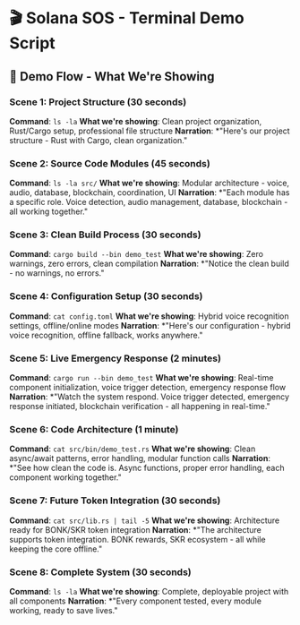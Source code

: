 # 🎬 Solana SOS - Terminal Demo Script

## 🎯 Demo Flow - What We're Showing

### Scene 1: Project Structure (30 seconds)
**Command**: `ls -la`
**What we're showing**: Clean project organization, Rust/Cargo setup, professional file structure
**Narration**: *"Here's our project structure - Rust with Cargo, clean organization."

### Scene 2: Source Code Modules (45 seconds)
**Command**: `ls -la src/`
**What we're showing**: Modular architecture - voice, audio, database, blockchain, coordination, UI
**Narration**: *"Each module has a specific role. Voice detection, audio management, database, blockchain - all working together."

### Scene 3: Clean Build Process (30 seconds)
**Command**: `cargo build --bin demo_test`
**What we're showing**: Zero warnings, zero errors, clean compilation
**Narration**: *"Notice the clean build - no warnings, no errors."

### Scene 4: Configuration Setup (30 seconds)
**Command**: `cat config.toml`
**What we're showing**: Hybrid voice recognition settings, offline/online modes
**Narration**: *"Here's our configuration - hybrid voice recognition, offline fallback, works anywhere."

### Scene 5: Live Emergency Response (2 minutes)
**Command**: `cargo run --bin demo_test`
**What we're showing**: Real-time component initialization, voice trigger detection, emergency response flow
**Narration**: *"Watch the system respond. Voice trigger detected, emergency response initiated, blockchain verification - all happening in real-time."

### Scene 6: Code Architecture (1 minute)
**Command**: `cat src/bin/demo_test.rs`
**What we're showing**: Clean async/await patterns, error handling, modular function calls
**Narration**: *"See how clean the code is. Async functions, proper error handling, each component working together."

### Scene 7: Future Token Integration (30 seconds)
**Command**: `cat src/lib.rs | tail -5`
**What we're showing**: Architecture ready for BONK/SKR token integration
**Narration**: *"The architecture supports token integration. BONK rewards, SKR ecosystem - all while keeping the core offline."

### Scene 8: Complete System (30 seconds)
**Command**: `ls -la`
**What we're showing**: Complete, deployable project with all components
**Narration**: *"Every component tested, every module working, ready to save lives."
